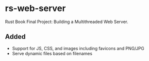 # rs-web-server

Rust Book Final Project: Building a Multithreaded Web Server.

## Added 

- Support for JS, CSS, and images including favicons and PNG/JPG
- Serve dynamic files based on filenames
